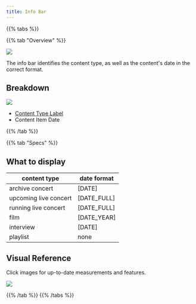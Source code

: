 ```yaml
---
title: Info Bar
---
```


{{% tabs %}}

{{% tab "Overview" %}}

![](/images/molecules/info-bar/cover.png)

The info bar identifies the content type, as well as the content's date in the correct format.

## Breakdown

![](/images/molecules/info-bar/breakdown.png)

* [Content Type Label](/design-system/atoms/content-type-label)
* Content Item Date

{{% /tab %}}

{{% tab "Specs" %}}

## What to display

| content type | date format |
| --- | --- |
| archive concert | [DATE] |
| upcoming live concert | [DATE_FULL] |
| running live concert | [DATE_FULL] |
| film | [DATE_YEAR] |
| interview | [DATE] |
| playlist | none |


## Visual Reference
Click images for up-to-date measurements and features.

[![](/images/molecules/info-bar/xs.png)](https://zpl.io/bWBlMQk)

{{% /tab %}}
{{% /tabs %}}